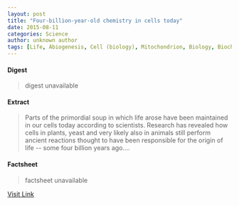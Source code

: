 ```yaml
---
layout: post
title: "Four-billion-year-old chemistry in cells today"
date: 2015-08-11
categories: Science
author: unknown author
tags: [Life, Abiogenesis, Cell (biology), Mitochondrion, Biology, Biochemistry, Organisms, Life sciences, Chemistry, Nature, Cell biology]
---
```



#### Digest
>digest unavailable

#### Extract
>Parts of the primordial soup in which life arose have been maintained in our cells today according to scientists. Research has revealed how cells in plants, yeast and very likely also in animals still perform ancient reactions thought to have been responsible for the origin of life -- some four billion years ago....

#### Factsheet
>factsheet unavailable

[Visit Link](http://feeds.sciencedaily.com/~r/sciencedaily/~3/nOYBWg021OM/140724094021.htm)


